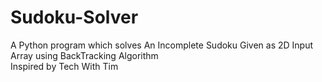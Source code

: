 # Sudoku-Solver
A Python program which solves An Incomplete Sudoku Given as 2D Input Array using BackTracking Algorithm <br/>
Inspired by Tech With Tim
